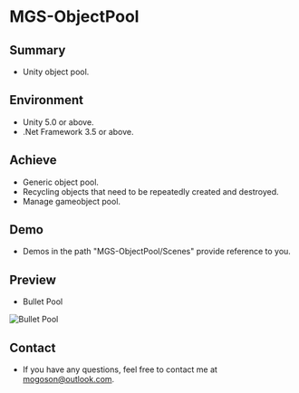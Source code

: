 ﻿# MGS-ObjectPool

## Summary
- Unity object pool.

## Environment
- Unity 5.0 or above.
- .Net Framework 3.5 or above.

## Achieve
- Generic object pool.
- Recycling objects that need to be repeatedly created and destroyed.
- Manage gameobject pool.

## Demo
- Demos in the path "MGS-ObjectPool/Scenes" provide reference to you.

## Preview
- Bullet Pool

![Bullet Pool](./Attachment/README_Image/BulletPool.gif)

## Contact
- If you have any questions, feel free to contact me at mogoson@outlook.com.